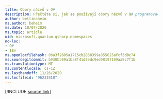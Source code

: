 ```yaml
---
title: Obory názvů v Q#
description: Přečtěte si, jak se používají obory názvů v Q# programovacím jazyce.
author: bettinaheim
ms.author: beheim
ms.date: 10/07/2020
ms.topic: article
uid: microsoft.quantum.qsharp.namespaces
no-loc:
- Q#
- $$v
ms.openlocfilehash: 0ba3f2605a1715cb2838399a855625afcf3d8c74
ms.sourcegitcommit: b930bb59a1ba8f41d2edc9ed98197109aa8c7f1b
ms.translationtype: MT
ms.contentlocale: cs-CZ
ms.lasthandoff: 11/26/2020
ms.locfileid: "96233418"
---
```

<!-- 
# Namespaces in Q#
-->

[!INCLUDE [source link](~/includes/qsharp-language/Specifications/Language/1_ProgramStructure/1_Namespaces.md)]

